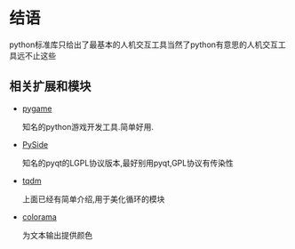 # 结语

python标准库只给出了最基本的人机交互工具当然了python有意思的人机交互工具远不止这些

## 相关扩展和模块

+ [pygame](https://github.com/pygame)

    知名的python游戏开发工具.简单好用.

+ [PySide](https://wiki.qt.io/PySide)

    知名的pyqt的LGPL协议版本,最好别用pyqt,GPL协议有传染性

+ [tqdm](https://github.com/tqdm/tqdm)

    上面已经有简单介绍,用于美化循环的模块

+ [colorama](https://github.com/tartley/colorama)

    为文本输出提供颜色
